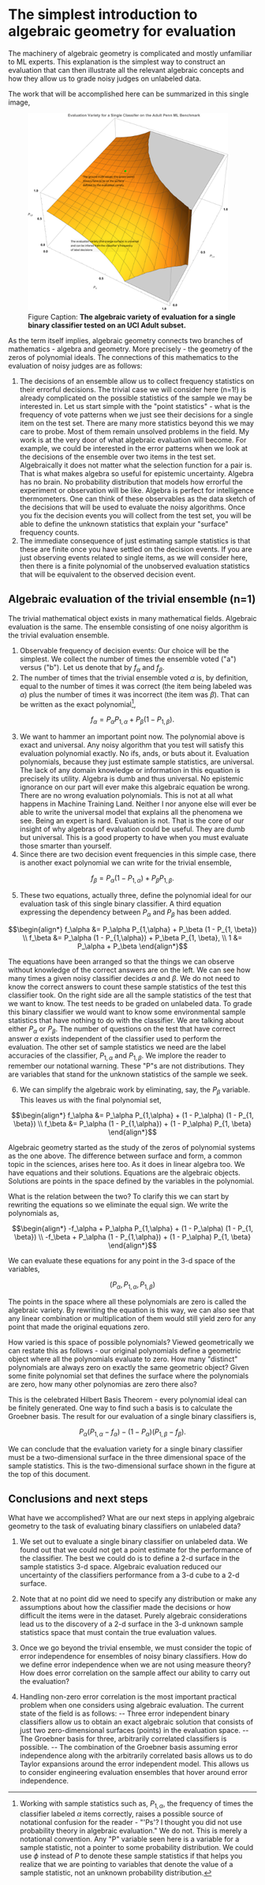 # The simplest introduction to algebraic geometry for evaluation

The machinery of algebraic geometry is complicated and mostly unfamiliar
to ML experts. This explanation is the simplest way to construct an evaluation
that can then illustrate all the relevant algebraic concepts and how they allow
us to grade noisy judges on unlabeled data.

The work that will be accomplished here can be summarized in this single image,

<p>
<figure>
    <img src="img/evaluation-variety-single-binary-classifier-adult-penn-ml.png"
         alt="The evaluation variety for a single binary classifier tested on
         an UCI Adult dataset."
         height="400">
    <figcaption>
    Figure Caption: <b>The algebraic variety of evaluation for a single binary
    classifier tested on an UCI Adult subset.</b>
    </figcaption>
</figure>
</p>

As the term itself implies, algebraic geometry connects two branches of
mathematics - algebra and geometry. More precisely - the geometry of the zeros
of polynomial ideals. The connections of this mathematics to the evaluation of
noisy judges are as follows:
1. The decisions of an ensemble allow us to collect frequency statistics on
their errorful decisions. The trivial case we will consider here (n=1!) is
already complicated on the possible statistics of the sample we may be
interested in. Let us start simple with the "point statistics" - what is the
frequency of vote patterns when we just see their decisions for a single item
on the test set. There are many more statistics beyond this we may care to probe.
Most of them remain unsolved problems in the field. My work is at the very door
of what algebraic evaluation will become. For example, we could be interested
in the error patterns when we look at the decisions of the ensemble over two
items in the test set. Algebraically it does not matter what the selection
function for a pair is. That is what makes algebra so useful for epistemic
uncertainty. Algebra has no brain. No probability distribution that models how
errorful the experiment or observation will be like. Algebra is perfect for
intelligence thermometers.
One can think of these observables as the data sketch of the decisions that
will be used to evaluate the noisy algorithms. Once you fix the decision
events you will collect from the test set, you will be able to define the
unknown statistics that explain your "surface" frequency counts.
2. The immediate consequence of just estimating sample statistics is that these are
finite once you have settled on the decision events. If you are just observing
events related to single items, as we will consider here, then there is a finite
polynomial of the unobserved evaluation statistics that will be equivalent to
the observed decision event.

## Algebraic evaluation of the trivial ensemble (n=1)

The trivial mathematical object exists in many mathematical fields. Algebraic evaluation
is the same. The ensemble consisting of one noisy algorithm is the trivial evaluation
ensemble.

1. Observable frequency of decision events: Our choice will be the simplest. We
collect the number of times the ensemble voted ("a") versus ("b"). Let us denote
that by $f_\alpha$ and $f_\beta.$
2. The number of times that the trivial ensemble voted $\alpha$ is, by definition,
equal to the number of times it was correct (the item being labeled was $\alpha$)
plus the number of times it was incorrect (the item was $\beta$). That can be
written as the exact polynomial[^1],

$$ f_\alpha = P_\alpha  P_{1,\alpha} + P_\beta  (1 - P_{1, \beta}). $$

3. We want to hammer an important point now. The polynomial above is exact and
universal. Any noisy algorithm that you test will satisfy this evaluation
polynomial exactly. No ifs, ands, or buts about it. Evaluation polynomials, because
they just estimate sample statistics, are universal. The lack of any domain
knowledge or information in this equation is precisely its utility. Algebra is
dumb and thus universal. No epistemic ignorance on our part will ever make
this algebraic equation be wrong. There are no wrong evaluation polynomials.
This is not at all what happens in Machine Training Land. Neither I nor anyone
else will ever be able to write the universal model that explains all the
phenomena we see. Being an expert is hard. Evaluation is not. That is the
core of our insight of why algebras of evaluation could be useful. They are
dumb but universal. This is a good property to have when you must evaluate
those smarter than yourself.
4. Since there are two decision event frequencies in this simple case, there is
another exact polynomial we can write for the trivial ensemble,

$$ f_\beta = P_\alpha (1 - P_{1,\alpha}) + P_\beta P_{1, \beta}. $$

5. These two equations, actually three, define the polynomial ideal for our
evaluation task of this single binary classifier. A third equation expressing
the dependency between $P_\alpha$ and $P_\beta$ has been added.

$$\begin{align*}
f_\alpha &= P_\alpha  P_{1,\alpha} + P_\beta  (1 - P_{1, \beta}) \\
f_\beta  &= P_\alpha (1 - P_{1,\alpha}) + P_\beta P_{1, \beta}, \\
1 &= P_\alpha + P_\beta
\end{align*}$$

The equations have been arranged so that the things we can observe without
knowledge of the correct answers are on the left. We can see how many times
a given noisy classifier decides $\alpha$ and $\beta$. We do not need
to know the correct answers to count these sample statistics of the test this
classifier took.
On the right side are all the sample statistics of the test that we want to know.
The test needs to be graded on unlabeled data. To grade this binary classifier we
would want to know some environmental sample statistics that have nothing to do
with the classifier. We are talking about either $P_\alpha$ or $P_\beta$. The
number of questions on the test that have correct answer $\alpha$ exists independent
of the classifier used to perform the evaluation.
The other set of sample statistics we need are the label accuracies of the
classifier, $P_{1,\alpha}$ and $P_{1,\beta}.$ We implore the reader to remember
our notational warning. These "P"s are not distributions. They are variables that
stand for the unknown statistics of the sample we seek.

6. We can simplify the algebraic work by eliminating, say, the $P_\beta$ variable.
This leaves us with the final polynomial set,

$$\begin{align*}
f_\alpha &= P_\alpha  P_{1,\alpha} + (1 - P_\alpha)  (1 - P_{1, \beta}) \\
f_\beta  &= P_\alpha (1 - P_{1,\alpha}) + (1 - P_\alpha) P_{1, \beta}
\end{align*}$$

Algebraic geometry started as the study of the zeros of polynomial systems as
the one above. The difference between surface and form, a common topic in the
sciences, arises here too. As it does in linear algebra too. We have equations
and their solutions. Equations are the algebraic objects. Solutions are points
in the space defined by the variables in the polynomial.

What is the relation between the two? To clarify this we can start by rewriting
the equations so we eliminate the equal sign. We write the polynomials as,

$$\begin{align*}
-f_\alpha + P_\alpha  P_{1,\alpha} + (1 - P_\alpha)  (1 - P_{1, \beta}) \\
-f_\beta  + P_\alpha (1 - P_{1,\alpha}) + (1 - P_\alpha) P_{1, \beta}
\end{align*}$$

We can evaluate these equations for any point in the 3-d space of the variables,

$$(P_\alpha, P_{1,\alpha}, P_{1,\beta})$$

The points in the space where all these polynomials are zero is called the
algebraic variety. By rewriting the equation is this way, we can also see
that any linear combination or multiplication of them would still yield
zero for any point that made the original equations zero.

How varied is this space of possible polynomials? Viewed geometrically we
can restate this as follows - our original polynomials define a geometric
object where all the polynomials evaluate to zero. How many "distinct"
polynomials are always zero on exactly the same geometric object? Given
some finite polynomial set that defines the surface where the polynomials
are zero, how many other polynomias are zero there also?

This is the celebrated Hilbert Basis Theorem - every polynomial ideal can
be finitely generated. One way to find such a basis is to calculate the
Groebner basis. The result for our evaluation of a single binary classifiers
is,

$$ P_\alpha (P_{1,\alpha} - f_\alpha) - (1 - P_\alpha) (P_{1,\beta} - f_\beta).$$

We can conclude that the evaluation variety for a single binary classifier must
be a two-dimensional surface in the three dimensional space of the sample
statistics. This is the two-dimensional surface shown in the figure at the top
of this document.

## Conclusions and next steps

What have we accomplished? What are our next steps in applying algebraic
geometry to the task of evaluating binary classifiers on unlabeled data?

1. We set out to evaluate a single binary classifier on unlabeled data. We
found out that we could not get a point estimate for the performance of
the classifier. The best we could do is to define a 2-d surface in the sample
statistics 3-d space. Algebraic evaluation reduced our uncertainty of the
classifiers performance from a 3-d cube to a 2-d surface.

2. Note that at no point did we need to specify any distribution or make
any assumptions about how the classifier made the decisions or how difficult
the items were in the dataset. Purely algebraic considerations lead us to
the discovery of a 2-d surface in the 3-d unknown sample statistics space
that must contain the true evaluation values.

3. Once we go beyond the trivial ensemble, we must consider the topic of error
independence for ensembles of noisy binary classifiers. How do we define
error independence when we are not using measure theory? How does error
correlation on the sample affect our ability to carry out the evaluation?

4. Handling non-zero error correlation is the most important practical problem
when one considers using algebraic evaluation. The current state of the field
is as follows:
 -- Three error independent binary classifiers allow us to obtain an exact
 algebraic solution that consists of just two zero-dimensional surfaces (points)
 in the evaluation space.
 -- The Groebner basis for three, arbitrarily correlated classifiers is possible.
 -- The combination of the Groebner basis assuming error independence along with
 the arbitrarily correlated basis allows us to do Taylor expansions around
 the error independent model. This allows us to consider engineering evaluation
 ensembles that hover around error independence.

[^1]: Working with sample statistics such as, $P_{1,\alpha}$, the frequency of
times the classifier labeled $\alpha$ items correctly, raises a possible source
of notational confusion for the reader - "'Ps'? I thought you did not use
probability theory in algebraic evaluation." We do not. This is merely a
notational convention. Any "P" variable seen here is a variable for a sample
statistic, not a pointer to some probability distribution. We could use $\phi$
instead of $P$ to denote these sample statistics if that helps you realize that we
are pointing to variables that denote the value of a sample statistic, not an
unknown probability distribution.
